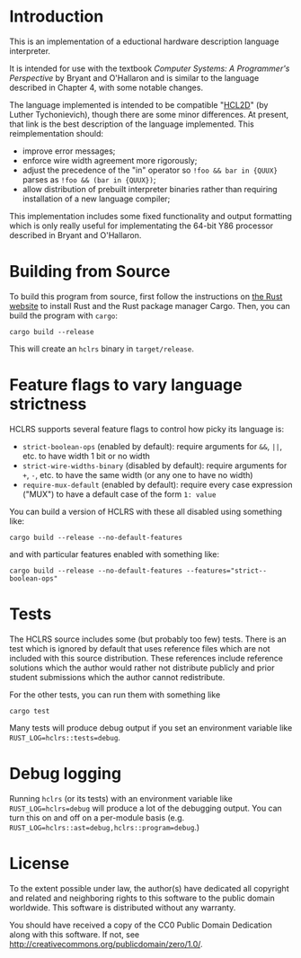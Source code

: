 # Introduction

This is an implementation of a eductional hardware description language
interpreter.

It is intended for use with the textbook _Computer Systems: A Programmer's
Perspective_ by Bryant and O'Hallaron and is similar to the language described
in Chapter 4, with some notable changes.

The language implemented is intended to be compatible "[HCL2D](https://www.cs.virginia.edu/~cr4bd/3330/F2017/hcl2d.html)" (by
Luther Tychonievich), though there are some minor differences. At present, that link is
the best description of the language implemented. This reimplementation should:

*  improve error messages;
*  enforce wire width agreement more rigorously;
*  adjust the precedence of the "in" operator so `!foo && bar in {QUUX}` parses as `!foo && (bar in {QUUX})`;
*  allow distribution of prebuilt interpreter binaries rather than requiring installation of a new language compiler;

This implementation includes some fixed functionality and output formatting which is only really useful
for implementating the 64-bit Y86 processor described in Bryant and O'Hallaron.

# Building from Source

To build this program from source, first follow the instructions on [the Rust website](https://www.rust-lang.org/en-US/install.html)
to install Rust and the Rust package manager Cargo. Then, you can build the program with `cargo`:

    cargo build --release

This will create an `hclrs` binary in `target/release`.

# Feature flags to vary language strictness

HCLRS supports several feature flags to control how picky its language is:

*  `strict-boolean-ops` (enabled by default): require arguments for `&&`, `||`, etc. to have width 1 bit or no width
*  `strict-wire-widths-binary` (disabled by default): require arguments for `+`, `-`, etc. to have the same width (or any one to have no width)
*  `require-mux-default` (enabled by default): require every case expression ("MUX") to have a default case of the form `1: value`

You can build a version of HCLRS with these all disabled using something like:

    cargo build --release --no-default-features

and with particular features enabled with something like:

    cargo build --release --no-default-features --features="strict--boolean-ops"

# Tests

The HCLRS source includes some (but probably too few) tests. There is an test which is ignored by default that uses
reference files which are not included with this source distribution. These references include reference solutions
which the author would rather not distribute publicly and prior student submissions which the author cannot redistribute.

For the other tests, you can run them with something like

    cargo test

Many tests will produce debug output if you set an environment variable like `RUST_LOG=hclrs::tests=debug`. 

# Debug logging

Running `hclrs` (or its tests) with an environment variable like `RUST_LOG=hclrs=debug` will produce
a lot of the debugging output. You can turn this on and off on a per-module basis (e.g.
`RUST_LOG=hclrs::ast=debug,hclrs::program=debug`.)

# License

To the extent possible under law, the author(s) have dedicated all copyright and related and neighboring rights to this software to the public domain worldwide. This software is distributed without any warranty.

You should have received a copy of the CC0 Public Domain Dedication along with this software. If not, see <http://creativecommons.org/publicdomain/zero/1.0/>. 
